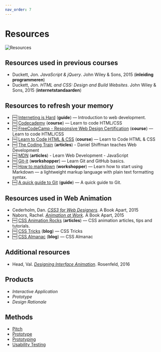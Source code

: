 ```yaml
---
nav_order: 7
---
```


# Resources

![Resources][banner]

## Resources used in previous courses
*   Duckett, Jon. _JavaScript & jQuery_. John Wiley & Sons, 2015 (**inleiding programmeren**)
*   Duckett, Jon. _HTML and CSS: Design and Build Websites_. John Wiley & Sons, 2015 (**internetstandaarden**)

## Resources to refresh your memory
*   🆓 [Interneting is Hard](https://internetingishard.com/)
    (**guide**) — Introduction to web development.
*   🆓 [Codecademy](https://www.codecademy.com/)
    (**course**) — Learn to code HTML/CSS
*   🆓 [FreeCodeCamp - Responsive Web Design Certification](https://learn.freecodecamp.org/)
    (**course**) — Learn to code HTML/CSS
*   🆓 [Learn to Code HTML & CSS](https://learn.shayhowe.com/html-css/)
    (**course**) — Learn to Code HTML & CSS
*   🆓 [The Coding Train](https://www.youtube.com/user/shiffman/playlists)
    (**articles**) - Daniel Shiffman teaches Web Development
*   🆓 [MDN](https://developer.mozilla.org/en-US/docs/Learn/JavaScript)
    (**articles**) - Learn Web Development - JavaScript
*   🆓 [Git-it](https://github.com/jlord/git-it-electron)
    (**workshopper**) — Learn Git and GitHub basics.
*   🆓 [How to markdown](https://github.com/workshopper/how-to-markdown)
    (**workshopper**) — Learn how to start using Markdown — a lightweight markup language with plain text formatting syntax.
*   🆓 [A quick guide to Git](https://flaviocopes.com/git/)
    (**guide**) — A quick guide to Git.

## Resources used in Web Animation
*   Cederholm, Dan. _[CSS3 for Web Designers](https://abookapart.com/products/css3-for-web-designers)_. A Book Apart, 2015
*   Nabors, Rachel. _[Animation at Work](https://abookapart.com/products/animation-at-work)_. A Book Apart, 2015
*   🆓 [CSS Animation Rocks](https://cssanimation.rocks/)
    (**articles**) — CSS animation articles, tips and tutorials.
*   🆓 [CSS Tricks](https://css-tricks.com/)
    (**blog**) — CSS Tricks
*   🆓 [CSS Almanac](https://css-tricks.com/almanac/)
    (**blog**) — CSS Almanac

## Additional resources
*   Head, Val. _[Designing Interface Animation](https://rosenfeldmedia.com/books/designing-interface-animation/)_. Rosenfeld, 2016

## Products
* _Interactive Application_
* _Prototype_
* _Design Rationale_

## Methods

* [Pitch](http://www.cmdmethods.nl/cards/showroom/pitch)
* [Prototype](http://www.cmdmethods.nl/cards/stepping-stones/prototype)
* [Prototyping](http://www.cmdmethods.nl/cards/workshop/prototyping)
* [Usability Testing](http://www.cmdmethods.nl/cards/lab/usability-testing)

[banner]: https://cmda-minor-vid.github.io/web-animation-18-19/assets/banner-resources.svg

